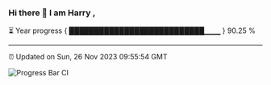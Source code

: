 ### Hi there 👋 I am Harry , 

⏳ Year progress { ███████████████████████████▁▁▁ } 90.25 %

---

⏰ Updated on Sun, 26 Nov 2023 09:55:54 GMT

![Progress Bar CI](https://github.com/duykhang68/duykhang68/workflows/Progress%20Bar%20CI/badge.svg)
